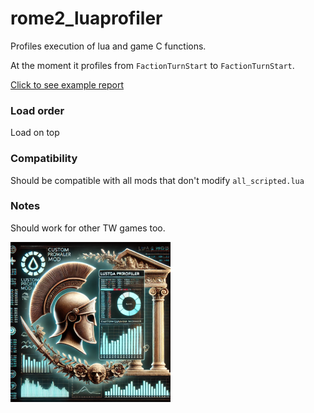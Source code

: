 # rome2_luaprofiler

Profiles execution of lua and game C functions.

At the moment it profiles from `FactionTurnStart` to `FactionTurnStart`.

[Click to see example report](example/rome2_luaprofiler.report.txt)

### Load order
Load on top

### Compatibility
Should be compatible with all mods that don't modify `all_scripted.lua`


### Notes
Should work for other TW games too.

![chatgpt](rome2_luaprofiler.png)